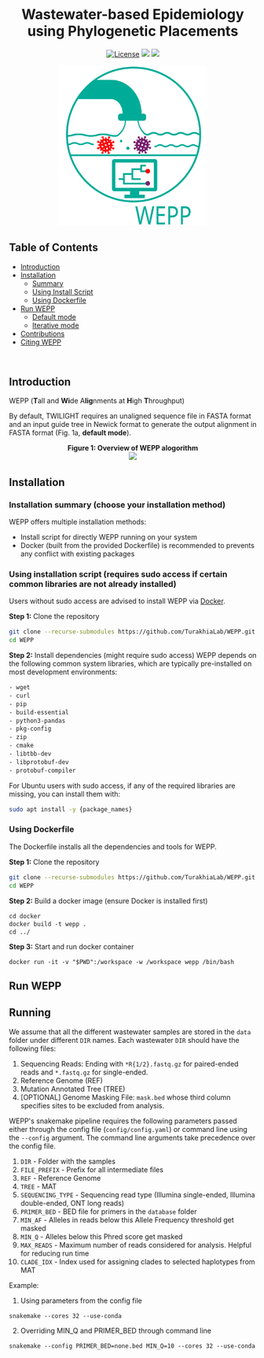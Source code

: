 <div align="center">
    
# Wastewater-based Epidemiology using Phylogenetic Placements

[license-badge]: https://img.shields.io/badge/License-MIT-yellow.svg 
[license-link]: https://github.com/TurakhiaLab/WEPP/blob/main/LICENSE

[![License][license-badge]][license-link]
[<img src="https://img.shields.io/badge/Build with-CMake-green.svg?logo=snakemake">](https://cmake.org)
[<img src="https://img.shields.io/badge/Made with-Snakemake-aquamarine.svg?logo=snakemake">](https://snakemake.readthedocs.io/en/v7.19.1/index.html)

<div align="center">
  <img src="images/WEPP_logo.svg" width="300"/>
</div>

</div>

## Table of Contents
- [Introduction](#intro)
- [Installation](#install)
  - [Summary](#summary) 
  - [Using Install Script](#script)
  - [Using Dockerfile](#docker)
- [Run WEPP](#run)
  - [Default mode](#default)
  - [Iterative mode](#iterative)
- [Contributions](#contribution)
- [Citing WEPP](#cite)

<br>


## <a name="intro"></a> Introduction

WEPP (**T**all and **Wi**de A**lig**nments at **H**igh **T**hroughput) 

By default, TWILIGHT requires an unaligned sequence file in FASTA format and an input guide tree in Newick format to generate the output alignment in FASTA format (Fig. 1a, <a name="default"></a>**default mode**). 

<div align="center">
    <div><b>Figure 1: Overview of WEPP alogorithm</b></div>
    <img src="docs/WEPP_overview.svg" width="800"/>
</div>


## <a name="install"></a> Installation
### <a name="summary"></a> Installation summary (choose your installation method)

WEPP offers multiple installation methods:
- Install script for directly WEPP running on your system
- Docker (built from the provided Dockerfile) is recommended to prevents any conflict with existing packages

### <a name="script"></a> Using installation script (requires sudo access if certain common libraries are not already installed)  

Users without sudo access are advised to install WEPP via [Docker](#docker).

**Step 1:** Clone the repository
```bash
git clone --recurse-submodules https://github.com/TurakhiaLab/WEPP.git
cd WEPP
```
**Step 2:** Install dependencies (might require sudo access)
WEPP depends on the following common system libraries, which are typically pre-installed on most development environments:
```bash
- wget
- curl
- pip
- build-essential 
- python3-pandas
- pkg-config
- zip
- cmake 
- libtbb-dev
- libprotobuf-dev
- protobuf-compiler
```

For Ubuntu users with sudo access, if any of the required libraries are missing, you can install them with:
```bash
sudo apt install -y {package_names}
```

### <a name="docker"></a> Using Dockerfile
The Dockerfile installs all the dependencies and tools for WEPP. 

**Step 1:** Clone the repository
```bash
git clone --recurse-submodules https://github.com/TurakhiaLab/WEPP.git
cd WEPP
```
**Step 2:** Build a docker image (ensure Docker is installed first)
```
cd docker
docker build -t wepp .
cd ../
```
**Step 3:** Start and run docker container
```
docker run -it -v "$PWD":/workspace -w /workspace wepp /bin/bash
```

## <a name="run"></a> Run WEPP
## Running
We assume that all the different wastewater samples are stored in the `data` folder under different `DIR` names. Each wastewater `DIR` should have the following files:
1. Sequencing Reads: Ending with `*R{1/2}.fastq.gz` for paired-ended reads and `*.fastq.gz` for single-ended.
2. Reference Genome (REF)
3. Mutation Annotated Tree (TREE)
4. [OPTIONAL] Genome Masking File: `mask.bed` whose third column specifies sites to be excluded from analysis.

WEPP's snakemake pipeline requires the following parameters passed either through the config file (`config/config.yaml`) or command line using the `--config` argument. The command line arguments take precedence over the config file.
1. `DIR` - Folder with the samples 
2. `FILE_PREFIX` - Prefix for all intermediate files 
3. `REF` - Reference Genome
4. `TREE` - MAT
5. `SEQUENCING_TYPE` - Sequencing read type (Illumina single-ended, Illumina double-ended, ONT long reads)
6. `PRIMER_BED` - BED file for primers in the `database` folder
7. `MIN_AF` - Alleles in reads below this Allele Frequency threshold get masked 
8. `MIN_Q` - Alleles below this Phred score get masked
9. `MAX_READS` - Maximum number of reads considered for analysis. Helpful for reducing run time
10. `CLADE_IDX` - Index used for assigning clades to selected haplotypes from MAT

Example:
1. Using parameters from the config file
```
snakemake --cores 32 --use-conda
```

2. Overriding MIN_Q and PRIMER_BED through command line
```
snakemake --config PRIMER_BED=none.bed MIN_Q=10 --cores 32 --use-conda
```